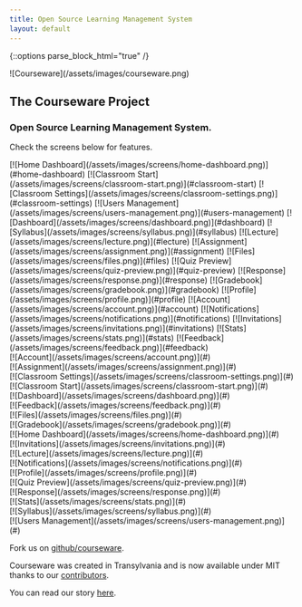 ```yaml
---
title: Open Source Learning Management System
layout: default
---
```


{::options parse_block_html="true" /}

<div id="logo">
![Courseware](/assets/images/courseware.png)
</div>

<div id="about">

## The Courseware Project

### Open Source Learning Management System.

Check the screens below for features.

<div id="screens">
[![Home Dashboard](/assets/images/screens/home-dashboard.png)](#home-dashboard)
[![Classroom Start](/assets/images/screens/classroom-start.png)](#classroom-start)
[![Classroom Settings](/assets/images/screens/classroom-settings.png)](#classroom-settings)
[![Users Management](/assets/images/screens/users-management.png)](#users-management)
[![Dashboard](/assets/images/screens/dashboard.png)](#dashboard)
[![Syllabus](/assets/images/screens/syllabus.png)](#syllabus)
[![Lecture](/assets/images/screens/lecture.png)](#lecture)
[![Assignment](/assets/images/screens/assignment.png)](#assignment)
[![Files](/assets/images/screens/files.png)](#files)
[![Quiz Preview](/assets/images/screens/quiz-preview.png)](#quiz-preview)
[![Response](/assets/images/screens/response.png)](#response)
[![Gradebook](/assets/images/screens/gradebook.png)](#gradebook)
[![Profile](/assets/images/screens/profile.png)](#profile)
[![Account](/assets/images/screens/account.png)](#account)
[![Notifications](/assets/images/screens/notifications.png)](#notifications)
[![Invitations](/assets/images/screens/invitations.png)](#invitations)
[![Stats](/assets/images/screens/stats.png)](#stats)
[![Feedback](/assets/images/screens/feedback.png)](#feedback)
</div>

<div id="account" class="lb">[![Account](/assets/images/screens/account.png)](#)
</div>
<div id="assignment" class="lb">[![Assignment](/assets/images/screens/assignment.png)](#)
</div>
<div id="classroom-settings" class="lb">[![Classroom Settings](/assets/images/screens/classroom-settings.png)](#)
</div>
<div id="classroom-start" class="lb">[![Classroom Start](/assets/images/screens/classroom-start.png)](#)
</div>
<div id="dashboard" class="lb">[![Dashboard](/assets/images/screens/dashboard.png)](#)
</div>
<div id="feedback" class="lb">[![Feedback](/assets/images/screens/feedback.png)](#)
</div>
<div id="files" class="lb">[![Files](/assets/images/screens/files.png)](#)
</div>
<div id="gradebook" class="lb">[![Gradebook](/assets/images/screens/gradebook.png)](#)
</div>
<div id="home-dashboard" class="lb">[![Home Dashboard](/assets/images/screens/home-dashboard.png)](#)
</div>
<div id="invitations" class="lb">[![Invitations](/assets/images/screens/invitations.png)](#)
</div>
<div id="lecture" class="lb">[![Lecture](/assets/images/screens/lecture.png)](#)
</div>
<div id="notifications" class="lb">[![Notifications](/assets/images/screens/notifications.png)](#)
</div>
<div id="profile" class="lb">[![Profile](/assets/images/screens/profile.png)](#)
</div>
<div id="quiz-preview" class="lb">[![Quiz Preview](/assets/images/screens/quiz-preview.png)](#)
</div>
<div id="response" class="lb">[![Response](/assets/images/screens/response.png)](#)
</div>
<div id="stats" class="lb">[![Stats](/assets/images/screens/stats.png)](#)
</div>
<div id="syllabus" class="lb">[![Syllabus](/assets/images/screens/syllabus.png)](#)
</div>
<div id="users-management" class="lb">[![Users Management](/assets/images/screens/users-management.png)](#)
</div>

Fork us on [github/courseware](https://github.com/Courseware).

Courseware was created in Transylvania and is now available
under MIT thanks to our
[contributors](https://github.com/courseware/coursewa.re/graphs/contributors).

You can read our story [here](http://ampersate.com/moving-on).

</div>
